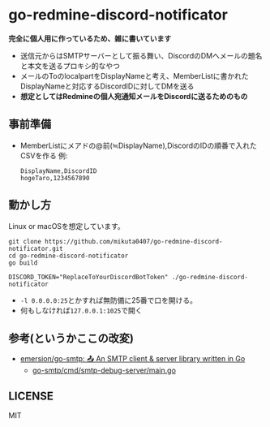 # go-redmine-discord-notificator

**完全に個人用に作っているため、雑に書いています**

- 送信元からはSMTPサーバーとして振る舞い、DiscordのDMへメールの題名と本文を送るプロキシ的なやつ
- メールのToのlocalpartをDisplayNameと考え、MemberListに書かれたDisplayNameと対応するDiscordIDに対してDMを送る
- **想定としてはRedmineの個人宛通知メールをDiscordに送るためのもの**

## 事前準備
- MemberListにメアドの@前(≒DisplayName),DiscordのIDの順番で入れたCSVを作る
  例:
  ```csv
  DisplayName,DiscordID
  hogeTaro,1234567890
  ```

## 動かし方

Linux or macOSを想定しています。

```
git clone https://github.com/mikuta0407/go-redmine-discord-notificator.git
cd go-redmine-discord-notificator
go build
```

```console
DISCORD_TOKEN="ReplaceToYourDiscordBotToken" ./go-redmine-discord-notificator
```

- `-l 0.0.0.0:25`とかすれば無防備に25番で口を開ける。
- 何もしなければ`127.0.0.1:1025`で開く

## 参考(というかここの改変)

- [emersion/go-smtp: 📤 An SMTP client & server library written in Go](https://github.com/emersion/go-smtp)
  - [go-smtp/cmd/smtp-debug-server/main.go](https://github.com/emersion/go-smtp/blob/master/cmd/smtp-debug-server/main.go)

## LICENSE

MIT
